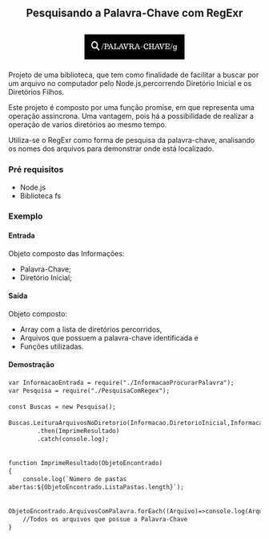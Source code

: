 <h2 align= "center"> Pesquisando a Palavra-Chave com RegExr </h2>

<h2 align= "center" >
    <img  src="Imagem.jpg" width="200px">
</h2>

Projeto de uma biblioteca, que tem como finalidade de facilitar a buscar por um arquivo no computador pelo Node.js,percorrendo Diretório Inicial e os Diretórios Filhos. 

Este projeto é composto por uma função promise, em que representa uma operação assincrona. Uma vantagem, pois há a possibilidade de realizar a operação de varios diretórios ao mesmo tempo.

Utiliza-se o RegExr como forma de pesquisa da palavra-chave, analisando os nomes dos arquivos para demonstrar onde está localizado.

### Pré requisitos
- Node.js
- Biblioteca fs

### **Exemplo**
#### Entrada
Objeto composto das Informações:
- Palavra-Chave;
- Diretório Inicial;

#### Saída
Objeto composto:
- Array com a lista de diretórios percorridos,
- Arquivos que possuem a palavra-chave identificada e
- Funções utilizadas.

#### Demostração
``` 
var InformacaoEntrada = require("./InformacaoProcurarPalavra");
var Pesquisa = require("./PesquisaComRegex");
  
const Buscas = new Pesquisa();

Buscas.LeituraArquivosNoDiretorio(Informacao.DiretorioInicial,Informacao.PalavraBuscada)
        .then(ImprimeResultado)
        .catch(console.log);


function ImprimeResultado(ObjetoEncontrado)
{   
    console.log(`Número de pastas abertas:${ObjetoEncontrado.ListaPastas.length}`);

    ObjetoEncontrado.ArquivosComPalavra.forEach((Arquivo)=>console.log(Arquivo));
    //Todos os arquivos que possue a Palavra-Chave
}
